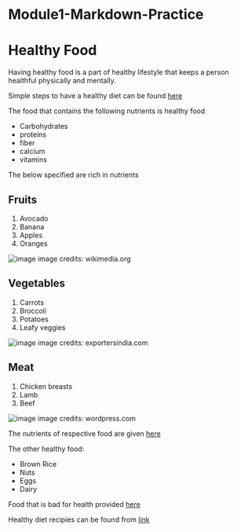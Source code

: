 # Module1-Markdown-Practice

# Healthy Food
Having healthy food is a part of healthy lifestyle that keeps a person healthful physically and mentally.

Simple steps to have a healthy diet can be found [here](https://www.webmd.com/diet/features/11-simple-steps-to-a-healthier-diet#1)

The food that contains the following nutrients is healthy food
- Carbohydrates
- proteins
- fiber
- calcium
- vitamins

The below specified are rich in nutrients

## Fruits

1. Avocado
1. Banana
1. Apples
1. Oranges

![image](https://upload.wikimedia.org/wikipedia/commons/2/2f/Culinary_fruits_front_view.jpg)
  image credits: wikimedia.org


## Vegetables

1. Carrots
1. Broccoli
1. Potatoes
1. Leafy veggies

![image](https://img1.exportersindia.com/product_images/bc-full/dir_74/2215380/fresh-vegetables-1524910746-3812320.jpeg)
image credits: exportersindia.com


## Meat

1. Chicken breasts
1. Lamb
1. Beef

![image](https://grist.files.wordpress.com/2015/07/meat-feature-v1.jpg?w=1500&h=844&crop=1)
  image credits: wordpress.com

The nutrients of respective food are given [here](https://www.healthline.com/nutrition/50-super-healthy-foods)

The other healthy food:
- Brown Rice
- Nuts
- Eggs
- Dairy

Food that is bad for health provided [here](https://www.healthline.com/nutrition/20-foods-to-avoid-like-the-plague)

Healthy diet recipies can be found from [link](https://www.allrecipes.com/recipes/84/healthy-recipes/)
